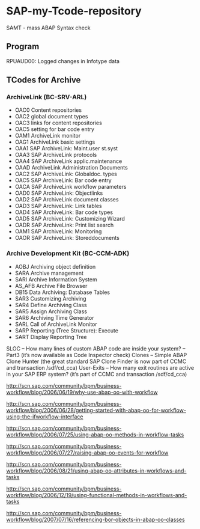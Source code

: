 # SAP-my-Tcode-repository

SAMT - mass ABAP Syntax check

## Program
RPUAUD00: Logged changes in Infotype data

## TCodes for Archive

### ArchiveLink (BC-SRV-ARL)
- OAC0 Content repositories
- OAC2 global document types
- OAC3 links for content repositories
- OAC5 setting for bar code entry
- OAM1 ArchiveLink monitor
- OAG1 ArchiveLink basic settings
- OAA1 SAP ArchiveLink: Maint.user st.syst
- OAA3 SAP ArchiveLink protocols
- OAA4 SAP ArchiveLink applic.maintenance
- OAAD ArchiveLink Administration Documents
- OAC2 SAP ArchiveLink: Globaldoc. types
- OAC5 SAP ArchiveLink: Bar code entry
- OACA SAP ArchiveLink workflow parameters
- OAD0 SAP ArchiveLink: Objectlinks
- OAD2 SAP ArchiveLink document classes
- OAD3 SAP ArchiveLink: Link tables
- OAD4 SAP ArchiveLink: Bar code types
- OAD5 SAP ArchiveLink: Customizing Wizard
- OADR SAP ArchiveLink: Print list search
- OAM1 SAP ArchiveLink: Monitoring
- OAOR SAP ArchiveLink: Storeddocuments

### Archive Development Kit (BC-CCM-ADK)
- AOBJ Archiving object definition
- SARA Archive management
- SARI Archive Information System
- AS_AFB Archive File Browser
- DB15 Data Archiving: Database Tables
- SAR3 Customizing Archiving
- SAR4 Define Archiving Class
- SAR5 Assign Archiving Class
- SAR6 Archiving Time Generator
- SARL Call of ArchiveLink Monitor
- SARP Reporting (Tree Structure): Execute
- SART Display Reporting Tree

SLOC – How many lines of custom ABAP code are inside your system? – Part3 (it’s now available as Code Inspector check)
Clones – Simple ABAP Clone Hunter (the great standard SAP Clone Finder is now part of CCMC and transaction /sdf/cd_cca)
User-Exits – How many exit routines are active in your SAP ERP system? (it’s part of CCMC and transaction /sdf/cd_cca)

http://scn.sap.com/community/bpm/business-workflow/blog/2006/06/19/why-use-abap-oo-with-workflow

http://scn.sap.com/community/bpm/business-workflow/blog/2006/06/28/getting-started-with-abap-oo-for-workflow-using-the-ifworkflow-interface

http://scn.sap.com/community/bpm/business-workflow/blog/2006/07/25/using-abap-oo-methods-in-workflow-tasks

http://scn.sap.com/community/bpm/business-workflow/blog/2006/07/27/raising-abap-oo-events-for-workflow

http://scn.sap.com/community/bpm/business-workflow/blog/2006/08/21/using-abap-oo-attributes-in-workflows-and-tasks

http://scn.sap.com/community/bpm/business-workflow/blog/2006/12/19/using-functional-methods-in-workflows-and-tasks

http://scn.sap.com/community/bpm/business-workflow/blog/2007/07/16/referencing-bor-objects-in-abap-oo-classes
